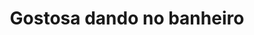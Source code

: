 ---
layout: post
title: Gostosa dando no banheiro
thumb: gostosa-dando-no-banheiro
duration: "04:54"
permalink: /:title
video: https://www.xvideos.com/embedframe/9939454
categories: hetero, banheiro
---